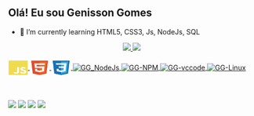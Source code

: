 ## Olá! Eu sou Genisson Gomes



- 🌱 I’m currently learning HTML5, CSS3, Js, NodeJs, SQL

<div align="center">
  <a href="https://github.com/gfg3019">
  <img height="180em" src="https://github-readme-stats.vercel.app/api?username=gfg3019&show_icons=true&theme=aura&include_all_commits=true&count_private=true"/>
  <img height="180em" src="https://github-readme-stats.vercel.app/api/top-langs/?username=gfg3019&layout=compact&langs_count=7&theme=aura"/>
</div>
<div style="display: inline-block"><br>
 <img align="center" alt="GG-Js" height="30" width="40" src="https://raw.githubusercontent.com/devicons/devicon/master/icons/javascript/javascript-plain.svg">
 <img align="center" alt="GG-HTML" height="30" width="40" src="https://raw.githubusercontent.com/devicons/devicon/master/icons/html5/html5-original.svg">
 <img align="center" alt="GG-CSS" height="30" width="40" src="https://raw.githubusercontent.com/devicons/devicon/master/icons/css3/css3-original.svg">
 <img align="center" alt="GG_NodeJs" height="30" width="40" src="https://cdn.jsdelivr.net/gh/devicons/devicon/icons/nodejs/nodejs-original.svg" />
 <img align="center" alt="GG-NPM" height="30" width="40" src="https://cdn.jsdelivr.net/gh/devicons/devicon/icons/npm/npm-original-wordmark.svg" />
 <img align="center" alt="GG-vccode" height="30" width="40" src="https://cdn.jsdelivr.net/gh/devicons/devicon/icons/vscode/vscode-original.svg" />
 <img align="center" alt="GG-Linux" height="30" width="40" src="https://cdn.jsdelivr.net/gh/devicons/devicon/icons/linux/linux-original.svg" />
<div/>
 <br>
 <br>
 <br>
 <div>
   <a href="https://www.facebook.com/genisson.ferreiragomes" target="_blank"><img src="https://img.shields.io/badge/Facebook-1877F2?style=for-the-badge&logo=facebook&logoColor=white"></a>
   <a href="https://www.linkedin.com/in/genisson-ferreira-gomes-504607122/" target="_blank"><img src="https://img.shields.io/badge/LinkedIn-0077B5?style=for-the-badge&logo=linkedin&logoColor=white"></a>
   <a href="https://github.com/gfg3019" target="_blank"><img src="https://img.shields.io/badge/GitHub-100000?style=for-the-badge&logo=github&logoColor=white"></a>
   <a href="https://www.instagram.com/genison49/?hl=en" target="_blank"><img src="https://img.shields.io/badge/Instagram-E4405F?style=for-the-badge&logo=instagram&logoColor=white"></a>
 </div>
